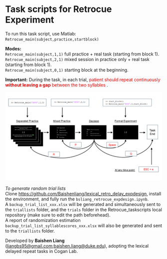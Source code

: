 # Task scripts for Retrocue Experiment

To run this task script, use Matlab:  
`Retrocue_main(subject,practice,startblock)`  

**Modes:**  
`Retrocue_main(subject,1,1)` full practice + real task (starting from block 1).  
`Retrocue_main(subject,2,1)` mixed session in practice only + real task (starting from block 1).  
`Retrocue_main(subject,0,1)` starting block at the beginning.  

**Important:** During the task, in each trial, <font color="red"> patient should repeat continuously **without leaving a gap** between the two syllables </font>. 

![RetroCue task pipeline](stim/key%20press%20instruct.png)      

*To generate random trial lists*  
Clone https://github.com/Baishenliang/lexical_retro_delay_expdesign, install the environment, and fully run the `bsliang_retrocue_expdesign.ipynb`.   
A `backup_trial_list_xxx.xlsx` will be generated and simultaneously sent to the `triallists` folder, and the `trials` folder in the Retrocue_taskscripts local repository (make sure to edit the path beforehead).  
A report of randomization estimation `backup_trial_list_syllablescores_xxx.xlsx` will also be generated and sent to the `triallists` folder.   

Developed by **Baishen Liang** (liangbs95@gmail.com;baishen.liang@duke.edu), adopting the lexical delayed repeat tasks in Cogan Lab.  